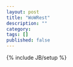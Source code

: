 ```yaml
---
layout: post
title: "WoWRest"
description: ""
category: 
tags: []
published: false
---
```

{% include JB/setup %}
